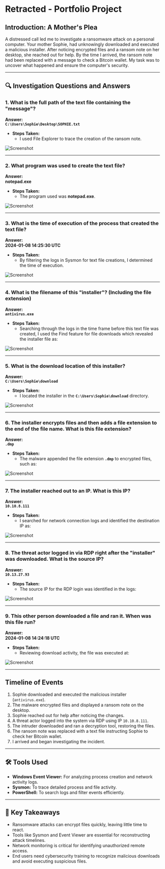 # Retracted - Portfolio Project

## Introduction: A Mother's Plea  
A distressed call led me to investigate a ransomware attack on a personal computer. Your mother Sophie, had unknowingly downloaded and executed a malicious installer. After noticing encrypted files and a ransom note on her desktop, she reached out for help. By the time I arrived, the ransom note had been replaced with a message to check a Bitcoin wallet. My task was to uncover what happened and ensure the computer's security.

---

## 🔍 Investigation Questions and Answers  

### 1. **What is the full path of the text file containing the "message"?**  
**Answer:**  
**`C:\Users\Sophie\Desktop\SOPHIE.txt`**  
- **Steps Taken:**  
  - I used File Explorer to trace the creation of the ransom note.  

![Screenshot](https://i.imgur.com/kDA4aNC.png)

---

### 2. **What program was used to create the text file?**  
**Answer:**  
**notepad.exe**  
- **Steps Taken:**  
  - The program used was **notepad.exe**.  

![Screenshot](https://i.imgur.com/35GKv5w.png)

---

### 3. **What is the time of execution of the process that created the text file?**  
**Answer:**  
**2024-01-08 14:25:30 UTC**  
- **Steps Taken:**  
  - By filtering the logs in Sysmon for text file creations, I determined the time of execution.  

![Screenshot](https://i.imgur.com/OLYBPBG.png)

---

### 4. **What is the filename of this "installer"? (Including the file extension)**  
**Answer:**  
**`antivirus.exe`**  
- **Steps Taken:**  
  - Searching through the logs in the time frame before this text file was created, I used the Find feature for file downloads which revealed the installer file as:  

![Screenshot](https://i.imgur.com/cOwuiV7.png)

---

### 5. **What is the download location of this installer?**  
**Answer:**  
**`C:\Users\Sophie\download`**  
- **Steps Taken:**  
  - I located the installer in the **`C:\Users\Sophie\download`** directory.  

![Screenshot](https://i.imgur.com/c3TqlDy.png)

---

### 6. **The installer encrypts files and then adds a file extension to the end of the file name. What is this file extension?**  
**Answer:**  
**`.dmp`**  
- **Steps Taken:**  
  - The malware appended the file extension **`.dmp`** to encrypted files, such as:  

![Screenshot](https://i.imgur.com/gTEHV0y.png)

---

### 7. **The installer reached out to an IP. What is this IP?**  
**Answer:**  
**`10.10.8.111`**  
- **Steps Taken:**  
  - I searched for network connection logs and identified the destination IP as:  

![Screenshot](https://i.imgur.com/6kbTPT9.png)

---

### 8. **The threat actor logged in via RDP right after the "installer" was downloaded. What is the source IP?**  
**Answer:**  
**`10.13.27.93`**  
- **Steps Taken:**  
  - The source IP for the RDP login was identified in the logs:  

![Screenshot](https://i.imgur.com/Uflaf3z.png)

---

### 9. **This other person downloaded a file and ran it. When was this file run?**  
**Answer:**  
**2024-01-08 14:24:18 UTC**  
- **Steps Taken:**  
  - Reviewing download activity, the file was executed at:  

![Screenshot](https://i.imgur.com/AM0wJnV.png)

---

## Timeline of Events  

1. Sophie downloaded and executed the malicious installer (`antivirus.exe`).  
2. The malware encrypted files and displayed a ransom note on the desktop.  
3. Sophie reached out for help after noticing the changes.  
4. A threat actor logged into the system via RDP using IP `10.10.8.111`.  
5. The intruder downloaded and ran a decryption tool, restoring the files.  
6. The ransom note was replaced with a text file instructing Sophie to check her Bitcoin wallet.  
7. I arrived and began investigating the incident.  

---

## 🛠️ Tools Used  

- **Windows Event Viewer:** For analyzing process creation and network activity logs.  
- **Sysmon:** To trace detailed process and file activity.  
- **PowerShell:** To search logs and filter events efficiently.  

---

## 🧠 Key Takeaways  

- Ransomware attacks can encrypt files quickly, leaving little time to react.  
- Tools like Sysmon and Event Viewer are essential for reconstructing attack timelines.  
- Network monitoring is critical for identifying unauthorized remote access.  
- End users need cybersecurity training to recognize malicious downloads and avoid executing suspicious files.
